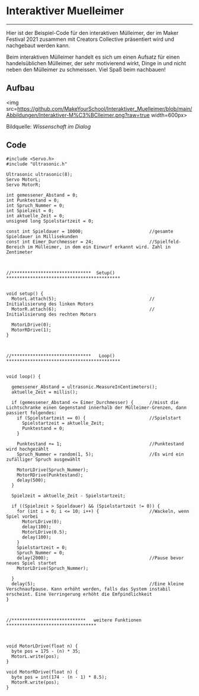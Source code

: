 # Interaktiver Muelleimer
----
Hier ist der Beispiel-Code für den interaktiven Mülleimer, der im Maker Festival 2021 zusammen mit Creators Collective präsentiert wird und nachgebaut werden kann. 

Beim interaktiven Mülleimer handelt es sich um einen Aufsatz für einen handelsüblichen Mülleimer, der sehr motivierend wirkt, Dinge in und nicht neben den Mülleimer zu schmeissen. Viel Spaß beim nachbauen!

## Aufbau

<img src=https://github.com/MakeYourSchool/Interaktiver_Muelleimer/blob/main/Abbildungen/Interaktiver-M%C3%BClleimer.png?raw=true width=600px>

Bildquelle: *Wissenschaft im Dialog*

## Code

```
#include <Servo.h>
#include "Ultrasonic.h"

Ultrasonic ultrasonic(8);
Servo MotorL;
Servo MotorR;

int gemessener_Abstand = 0;
int Punktestand = 0;
int Spruch_Nummer = 0;
int Spielzeit = 0;
int aktuelle_Zeit = 0;
unsigned long Spielstartzeit = 0;

const int Spieldauer = 10000;                         //gesamte Spieldauer in Millisekunden
const int Eimer_Durchmesser = 24;                     //Spielfeld-Bereich im Mülleimer, in dem ein Einwurf erkannt wird. Zahl in Zentimeter



//******************************  Setup()  *******************************************


void setup() {
  MotorL.attach(5);                                   // Initialisierung des linken Motors
  MotorR.attach(6);                                   // Initialisierung des rechten Motors

  MotorLDrive(0);
  MotorRDrive(1);
}



//******************************   Loop()  *******************************************


void loop() {

  gemessener_Abstand = ultrasonic.MeasureInCentimeters();
  aktuelle_Zeit = millis();

  if (gemessener_Abstand <= Eimer_Durchmesser) {      //misst die Lichtschranke einen Gegenstand innerhalb der Mülleimer-Grenzen, dann passiert folgendes:
    if (Spielstartzeit == 0) {                        //Spielstart
      Spielstartzeit = aktuelle_Zeit;
      Punktestand = 0;
    }

    Punktestand += 1;                                 //Punktestand wird hochgezählt
    Spruch_Nummer = random(1, 5);                     //Es wird ein zufälliger Spruch ausgewählt

    MotorLDrive(Spruch_Nummer);
    MotorRDrive(Punktestand);
    delay(500);
  }

  Spielzeit = aktuelle_Zeit - Spielstartzeit;

  if ((Spielzeit > Spieldauer) && (Spielstartzeit != 0)) {
    for (int i = 0; i <= 10; i++) {                   //Wackeln, wenn Spiel vorbei
      MotorLDrive(0);
      delay(100);
      MotorLDrive(0.5);
      delay(100);
    }
    Spielstartzeit = 0;
    Spruch_Nummer = 0;
    delay(2000);                                      //Pause bevor neues Spiel startet
    MotorLDrive(Spruch_Nummer);

  }
  delay(5);                                           //Eine kleine Verschnaufpause. Kann erhöht werden, falls das System instabil erscheint. Eine Verringerung erhöht die Emfpindlichkeit
}



//****************************   weitere Funktionen  **********************************



void MotorLDrive(float n) {
  byte pos = 175 - (n) * 35;
  MotorL.write(pos);
}

void MotorRDrive(float n) {
  byte pos = int(174 - (n - 1) * 8.5);
  MotorR.write(pos);
}

```

